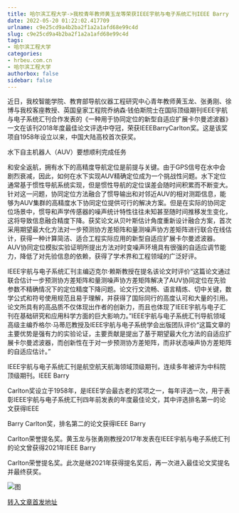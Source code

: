 ```yaml
---
title: 哈尔滨工程大学->我校青年教师黄玉龙等荣获IEEE宇航与电子系统汇刊IEEE Barry Carlton奖 | hrbeu.com.cn
date: 2022-05-20 01:22:02.417709
urlname: c9e25cd9a4b2ba2f1a2a1afd68e99c4d
slug: c9e25cd9a4b2ba2f1a2a1afd68e99c4d
tags: 
- 哈尔滨工程大学
categories:
- hrbeu.com.cn
- 哈尔滨工程大学
authorbox: false
sidebar: false
---
```

近日，我校智能学院、教育部导航仪器工程研究中心青年教师黄玉龙、张勇刚、徐博与我校客座教授、英国皇家工程院乔纳森·钱伯斯院士在国际顶级期刊IEEE宇航与电子系统汇刊合作发表的《一种用于协同定位的新型自适应扩展卡尔曼滤波器》一文在该刊2018年度最佳论文评选中夺冠，荣获IEEEBarryCarlton奖。这是该奖项自1958年设立以来，中国大陆高校首次获奖。

水下自主机器人（AUV）要想顺利完成任务
<!--more-->
和安全返航，拥有水下的高精度导航定位是前提与关键。由于GPS信号在水中会剧烈衰减，因此，如何在水下实现AUV精确定位成为一个挑战性问题。水下定位通常基于惯性导航系统实现，但是惯性导航的定位误差会随时间积累而不断变大。针对这一问题，协同定位方法融合了惯导输出和对邻近AUV的相对测距信息，能够为AUV集群的高精度水下协同定位提供可行的解决方案。但是在实际的协同定位场景中，惯导和声学传感器的噪声统计特性往往未知甚至随时间推移发生变化，这将导致信息融合精度下降。获奖论文从贝叶斯估计角度重新设计融合方案，首次采用期望最大化方法对一步预测协方差矩阵和量测噪声协方差矩阵进行联合在线估计，获得一种计算简洁、适合工程实际应用的新型自适应扩展卡尔曼滤波器。AUV协同定位模拟实验证明所提出方法对时变噪声环境具有很强的自适应调节能力，降低了对先验信息的依赖，获得了学术界和工程领域的广泛好评。

IEEE宇航与电子系统汇刊主编迈克尔·赖斯教授在提名该论文时评价“这篇论文通过联合估计一步预测协方差矩阵和量测噪声协方差矩阵解决了AUV协同定位在先验参数不精确情况下的定位精度下降问题。论文行文流畅、语言精炼、切中关键，数学公式和符号使用规范且易于理解，并获得了国际同行的高度认可和大量的引用。论文所具有的高品质不仅体现出作者的创新力，而且也体现了IEEE宇航与电子汇刊在基础研究和应用科学方面的巨大影响力。”IEEE宇航与电子系统汇刊导航领域高级主编乔格尔·马蒂厄教授及IEEE宇航与电子系统学会出版团队评价“这篇文章的主要优势是强有力的实验论证，主要贡献是提出了基于期望最大化方法的自适应扩展卡尔曼滤波器，而创新性在于对一步预测协方差矩阵，而非状态噪声协方差矩阵的自适应估计。”

IEEE宇航与电子系统汇刊是航空航天航海领域顶级期刊，连续多年被评为中科院顶级期刊。IEEE Barry

Carlton奖设立于1958年，是IEEE学会最古老的奖项之一，每年评选一次，用于表彰IEEE宇航与电子系统汇刊四年前发表的年度最佳论文，其中评选排名第一的论文获得IEEE

Barry Carlton奖，排名第二的论文获得IEEE Barry

Carlton荣誉提名奖。黄玉龙与张勇刚教授2017年发表在IEEE宇航与电子系统汇刊的论文曾获得2021年IEEE Barry

Carlton荣誉提名奖。此次是继2021年获得提名奖后，再一次进入最佳论文奖提名并最终获奖。

![图](http://gongxue.cn/__local/6/65/C4/706777A090FBDE5513F9FC14B21_EDA65111_6353.jpg)

[转入文章首发地址](http://gongxue.cn/info/1141/70913.htm)